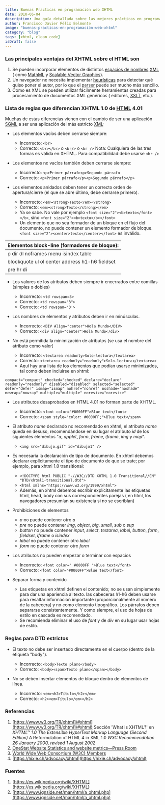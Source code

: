 ```yaml
---
title: Buenas Practicas en programación web XHTML
date: 2010-06-04
description: Una guía detallada sobre las mejores prácticas en programación web utilizando XHTML, destacando sus ventajas, reglas y diferencias clave con HTML.
author: Francisco Javier Félix Belmonte
image: "buenas-practicas-en-programación-web-xhtml"
category: "blog"
tags: [xhtml, clean code]
isDraft: false
---
```


### Las principales ventajas del XHTML sobre el HTML son

1. Se pueden incorporar elementos de
   distintos [espacios de nombres](https://es.wikipedia.org/w/index.php?title=Espacio_de_nombres&action=edit&redlink=1) [XML](https://es.wikipedia.org/wiki/XML) (
   como [MathML](https://es.wikipedia.org/wiki/MathML)
   y [Scalable Vector Graphics](https://es.wikipedia.org/wiki/Scalable_Vector_Graphics)).
2. Un navegador no necesita implementar [heurísticas](https://es.wikipedia.org/wiki/Heur%C3%ADstica) para detectar qué
   quiso poner el autor, por lo que el [parser](https://es.wikipedia.org/wiki/Parser) puede ser mucho más sencillo.
3. Como es XML se pueden utilizar fácilmente herramientas creadas para procesamiento de documentos XML genéricos (
   editores, [XSLT](https://es.wikipedia.org/wiki/XSLT), etc.).

### Lista de reglas que diferencian XHTML 1.0 de [HTML](https://es.wikipedia.org/wiki/HTML) 4.01

Muchas de estas diferencias vienen con el cambio de ser una aplicación [SGML](https://es.wikipedia.org/wiki/SGML) a ser
una aplicación del más estricto [XML](https://es.wikipedia.org/wiki/XML):

- Los elementos vacíos deben cerrarse siempre:

  - Incorrecto: `<br>`
  - Correcto: `<br></br>` o `<br/>` o `<br />`
    Nota: Cualquiera de las tres formas es válida en XHTML. Para compatibilidad debe usarse `<br />`

- Los elementos no vacíos también deben cerrarse siempre:

  - Incorrecto: `<p>Primer párrafo<p>Segundo párrafo`
  - Correcto: `<p>Primer párrafo</p><p>Segundo párrafo</p>`

- Los elementos anidados deben tener un correcto orden de apertura/cierre (el que se abre último, debe cerrarse
  primero).
  - Incorrecto: `<em><strong>Texto</em></strong>`
  - Correcto: `<em><strong>Texto</strong></em>`
  - Ya se sabe. No vale por ejemplo `<font size="2"><b>texto</font></b>`, sino `<font size="2"><b>texto</b></font>`
  - Un elemento que no sea formador de un bloque en el flujo del documento, no puede contener un elemento formador de
    bloque. `<font size="2"><center>texto</center></font>` es inválido.

| Elementos block-line (formadores de bloque):   |
| ---------------------------------------------- |
| p dir dl noframes menu isindex table           |
| blockquote ul ol center address h1-h6 fieldset |
| pre hr di                                      |

- Los valores de los atributos deben siempre ir encerrados entre comillas (simples o dobles)

  - Incorrecto: `<td rowspan=3>`
  - Correcto: `<td rowspan="3">`
  - Correcto: `<td rowspan='3'>`

- Los nombres de elementos y atributos deben ir en minúsculas.

  - Incorrecto: `<DIV Align="center">Hola Mundo</DIV>`
  - Correcto: `<div align="center">Hola Mundo</div>`

- No está permitida la minimización de atributos (se usa el nombre del atributo como valor)
  - Incorrecto: `<textarea readonly>Solo-lectura</textarea>`
  - Correcto: `<textarea readonly="readonly">Solo-lectura</textarea>`
  - Aquí hay una lista de los elementos que podían usarse minimizados, tal como deben incluirse en xhtml:

```xhtml
compact="compact" checked="checked" declare="declare" readonly="readonly" disabled="disabled" selected="selected"
defer="defer" ismap="ismap" nohref="nohref" noshade="noshade" nowrap="nowrap" multiple="multiple" noresize="noresize"
```

- Los atributos desaprobados en HTML 4.01 no forman parte de XHTML.

  - Incorrecto: `<font color="#0000FF">Blue text</font>`
  - Correcto: `<span style="color: #0000FF;">Blue text</span>`

- El atributo _name_ declarado no recomendado en xhtml, el atributo _name_ queda en desuso, recomendándose en su lugar
  el atributo _id_ de los siguientes elementos "_a_, _applet_, _form_, _frame_, _iframe_, _img_ y _map_".

  - `<img src="dibujo.gif" id="dibujo1" />`

- Es necesaria la declaración de tipo de documento. En xhtml debemos declarar explícitamente el tipo de documento de que
  se trate; por ejemplo, para xhtml 1.0 transitional:

  - `<!DOCTYPE html PUBLIC "-//W3C//DTD XHTML 1.0 Transitional//EN" "DTD/xhtml1-transitional.dtd">`
  - `<html xmlns="https://www.w3.org/1999/xhtml">`
  - Además, en xhtml debemos escribir explícitamente las etiquetas html, head, body con sus correspondientes parejas (
    en html, los navegadores presumían su existencia si no se escribían)

- Prohibiciones de elementos

  - _a_ no puede contener otro _a_
  - _pre_ no puede contener _img_, _object_, _big_, _small_, _sub_ o _sup_
  - _button_ no puede contener _input_, _select_, _textarea_, _label_, _button_, _form_, _fieldset_, _iframe_ o
    _isindex_
  - _label_ no puede contener otro _label_
  - _form_ no puede contener otro _form_

- Los atributos no pueden empezar o terminar con espacios

  - Incorrecto: `<font color=" #0000FF ">Blue text</font>`
  - Correcto: `<font color="#0000FF">Blue text</font>`

- Separar forma y contenido
  - Las etiquetas en xhtml definen el contenido; no se usan simplemente para dar una apariencia al texto. las
    cabeceras h1-h6 deben usarse para resaltar información importante (proporcionalmente al número de la cabecera) y
    no como elemento tipográfico. Los párrafos deben separarse consistentemente. Y como siempre, el uso de hojas de
    estilo en cascada es recomendado.
  - Se recomienda eliminar el uso de _font_ y de _div_ en su lugar usar hojas de estilo.

### Reglas para DTD estrictos

- El texto no debe ser insertado directamente en el cuerpo (dentro de la etiqueta "body").

  - Incorrecto: `<body>Texto plano</body>`
  - Correcto: `<body><span>Texto plano</span></body>`

- No se deben insertar elementos de bloque dentro de elementos de línea.
  - Incorrecto: `<em><h2>Título</h2></em>`
  - Correcto: `<h2><em>Título</em></h2>`

### Referencias

1. [https://www.w3.org/TR/xhtml1/#xhtml](https://www.w3.org/TR/xhtml1/#xhtml) Sección 'What is XHTML?' en _XHTML™ 1.0 The
   Extensible HyperText Markup Language (Second Edition)_ A Reformulation of HTML 4 in XML 1.0 _W3C Recommendation 26
   January 2000, revised 1 August 2002_
2. [OneStat Website Statistics and website metrics—Press Room](https://www.onestat.com/html/aboutus_pressbox40_browser_market_firefox_growing.html)
3. [World Wide Web Consortium (W3C) Members](https://www.w3.org/Consortium/Member/List)
4. [https://hixie.ch/advocacy/xhtml](https://hixie.ch/advocacy/xhtml)

### Fuentes

1. [https://es.wikipedia.org/wiki/XHTML](https://es.wikipedia.org/wiki/XHTML)
2. [https://www.ignside.net/man/html/a_xhtml.php](https://www.ignside.net/man/html/a_xhtml.php)
